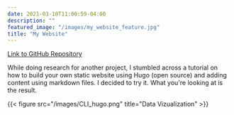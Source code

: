 ```yaml
---
date: 2021-03-10T11:00:59-04:00
description: ""
featured_image: "/images/my_website_feature.jpg"
title: "My Website"
---
```


[Link to GitHub Repository](https://github.com/kpiatti/portfolioSite)

While doing research for another project, I stumbled across a tutorial on how to build your own static website using Hugo (open source) and adding content using markdown files. I decided to try it. What you're looking at is the result.  

{{< figure src="/images/CLI_hugo.png" title="Data Vizualization" >}}

[comment]: <> (add image files like coord_flip_ex.png to the image folder inside the static folder)
